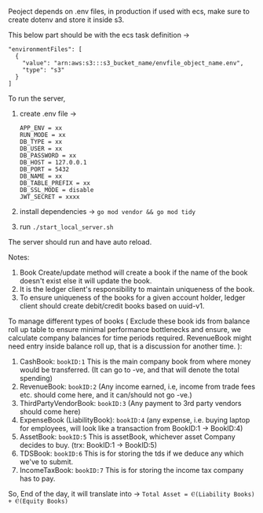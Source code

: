 Peoject depends on .env files, in production if used with ecs, make sure to create dotenv and store it inside s3.

This below part should be with the ecs task definition ->
```
"environmentFiles": [
  {
    "value": "arn:aws:s3:::s3_bucket_name/envfile_object_name.env",
    "type": "s3"
  }
]
```

To run the server, 
  1. create .env file ->
      ```
      APP_ENV = xx
      RUN_MODE = xx 
      DB_TYPE = xx
      DB_USER = xx
      DB_PASSWORD = xx
      DB_HOST = 127.0.0.1
      DB_PORT = 5432
      DB_NAME = xx
      DB_TABLE_PREFIX = xx
      DB_SSL_MODE = disable
      JWT_SECRET = xxxx
      ```

  2. install dependencies -> `go mod vendor && go mod tidy`
  3. run `./start_local_server.sh`

The server should run and have auto reload.

Notes:
1. Book Create/update method will create a book if the name of the book doesn't exist else it will update the book.
2. It is the ledger client's responsibility to maintain uniqueness of the book. 
3. To ensure uniqueness of the books for a given account holder, ledger client should create debit/credit books based on uuid-v1. 

To manage different types of books (
     Exclude these book ids from balance roll up table to ensure minimal performance bottlenecks
     and ensure, we calculate company balances for time periods required. 
     RevenueBook might need entry inside balance roll up, that is a discussion for another time.
):

1. CashBook: `bookID:1` This is the main company book from where money would be transferred. (It can go to -ve, and that will denote the total spending)
2. RevenueBook: `bookID:2` (Any income earned, i.e, income from trade fees etc. should come here, and it can/should not go -ve.)
3. ThirdPartyVendorBook: `bookID:3` (Any payment to 3rd party vendors should come here)
4. ExpenseBook (LiabilityBook): `bookID:4` (any expense, i.e. buying laptop for employees, will look like a transaction from BookID:1 -> BookID:4)
5. AssetBook: `bookID:5` This is assetBook, whichever asset Company decides to buy. (trx: BookID:1 -> BookID:5)
6. TDSBook: `bookID:6` This is for storing the tds if we deduce any which we've to submit.
7. IncomeTaxBook: `bookID:7` This is for storing the income tax company has to pay.

So, End of the day, it will translate into ->
`Total Asset = Ⲉ(Liability Books) + Ⲉ(Equity Books)`